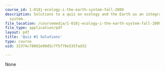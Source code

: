 ```yaml
---
course_id: 1-018j-ecology-i-the-earth-system-fall-2009
description: Solutions to a quiz on ecology and the Earth as an integrated dynamic
  system.
file_location: /coursemedia/1-018j-ecology-i-the-earth-system-fall-2009/32374c78802e00d5c7f5f79e535fad32_MIT1_018JF09_exam_1.pdf
file_type: application/pdf
layout: pdf
title: 'Quiz #1 Solutions'
type: course
uid: 32374c78802e00d5c7f5f79e535fad32

---
```

None